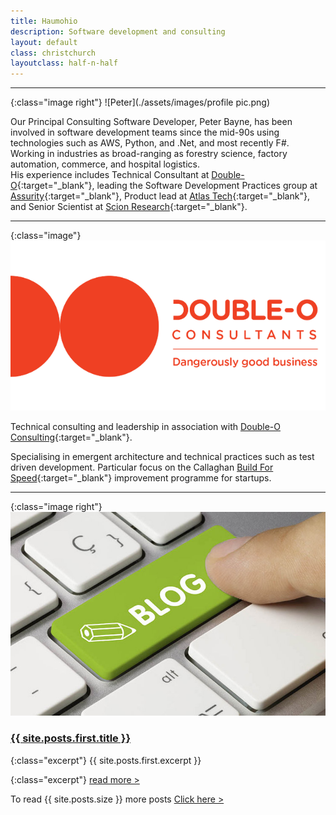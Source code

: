 ```yaml
---
title: Haumohio
description: Software development and consulting 
layout: default
class: christchurch
layoutclass: half-n-half
---
```


---

{:class="image right"}
![Peter](./assets/images/profile pic.png)

Our Principal Consulting Software Developer, Peter Bayne, has been involved in software development teams since the mid-90s using technologies such as AWS, Python, and .Net, and most recently F#. Working in industries as broad-ranging as forestry science, factory automation, commerce, and hospital logistics.  
His experience includes Technical Consultant at [Double-O](http://doubleo.nz){:target="_blank"}, leading the Software Development Practices group at [Assurity](http://assurity.co.nz){:target="_blank"}, Product lead at [Atlas Tech](http://atlastech.co.nz/){:target="_blank"}, and Senior Scientist at [Scion Research](https://scionresearch.com/){:target="_blank"}.  

---

{:class="image"}
![Double0](./assets/images/double0.png)  
  
Technical consulting and leadership in association with [Double-O Consulting](http://doubleo.nz){:target="_blank"}.  

Specialising in emergent architecture and technical practices such as test driven development.
Particular focus on the Callaghan [Build For Speed](https://www.callaghaninnovation.govt.nz/innovation-skills/build-speed){:target="_blank"} improvement programme for startups.

---

{:class="image right"}
![Blogging](./assets/images/blog.jpg)

### [{{ site.posts.first.title }}]({{site.posts.first.url}})

{:class="excerpt"}
{{ site.posts.first.excerpt }}

{:class="excerpt"}
[read more >]({{site.posts.first.url}})

To read {{ site.posts.size }} more posts [Click here >](/blog)
